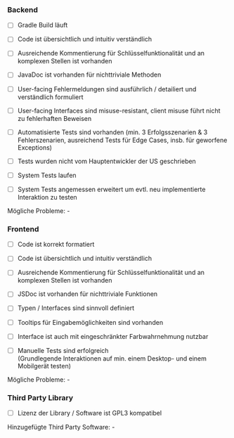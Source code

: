 ### Backend

* [ ] Gradle Build läuft

* [ ] Code ist übersichtlich und intuitiv verständlich

* [ ] Ausreichende Kommentierung für Schlüsselfunktionalität und an komplexen Stellen ist vorhanden 

* [ ] JavaDoc ist vorhanden für nichttriviale Methoden

* [ ] User-facing Fehlermeldungen sind ausführlich / detailiert und verständlich formuliert

* [ ] User-facing Interfaces sind misuse-resistant, client misuse führt nicht zu fehlerhaften Beweisen

* [ ] Automatisierte Tests sind vorhanden
 (min. 3 Erfolgsszenarien & 3 Fehlerszenarien, ausreichend Tests für Edge Cases, insb. für geworfene Exceptions)

* [ ] Tests wurden nicht vom Hauptentwickler der US geschrieben

* [ ] System Tests laufen

* [ ] System Tests angemessen erweitert um evtl. neu implementierte Interaktion zu testen

Mögliche Probleme: -  

### Frontend

* [ ] Code ist korrekt formatiert

* [ ] Code ist übersichtlich und intuitiv verständlich

* [ ] Ausreichende Kommentierung für Schlüsselfunktionalität und an komplexen Stellen ist vorhanden 

* [ ] JSDoc ist vorhanden für nichttriviale Funktionen

* [ ] Typen / Interfaces sind sinnvoll definiert

* [ ] Tooltips für Eingabemöglichkeiten sind vorhanden

* [ ] Interface ist auch mit eingeschränkter Farbwahrnehmung nutzbar

* [ ] Manuelle Tests sind erfolgreich  
(Grundlegende Interaktionen auf min. einem Desktop- und einem Mobilgerät testen)

Mögliche Probleme: -  

### Third Party Library

* [ ] Lizenz der Library / Software ist GPL3 kompatibel

Hinzugefügte Third Party Software: -
